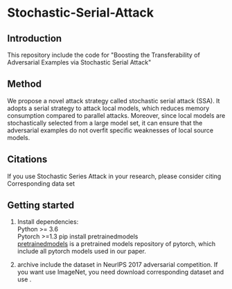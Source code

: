 # Stochastic-Serial-Attack
## Introduction
This repository include the code for "Boosting the Transferability of Adversarial Examples via Stochastic Serial Attack"

## Method
We propose a novel attack strategy called stochastic serial attack (SSA). It adopts a serial strategy to attack local models, which reduces memory consumption compared to parallel attacks. Moreover, since local models are stochastically selected from a large model set, it can ensure that the adversarial examples do not overfit specific weaknesses of local source models.

## Citations
If you use Stochastic Series Attack in your research, please consider citing
Corresponding data set

## Getting started
1. Install dependencies:  
  Python >= 3.6   
  Pytorch >=1.3
  pip install pretrainedmodels  
[pretrainedmodels](https://github.com/Cadene/pretrained-models.pytorch) is a pretrained models repository of pytorch, which include all pytorch models used in our paper.
  
2. archive include the dataset in NeurIPS 2017 adversarial competition. If you want use ImageNet, you need download corresponding dataset and use .

